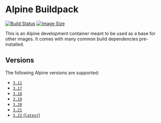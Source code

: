 # Alpine Buildpack

[![Build Status](https://github.drone.simd.stream/api/badges/andreipoe/buildpack-alpine/status.svg?ref=refs/heads/3.22)](https://github.drone.simd.stream/andreipoe/buildpack-alpine)
[![Image Size](https://img.shields.io/docker/image-size/andreipoe/buildpack-alpine)](https://hub.docker.com/r/andreipoe/buildpack-alpine)

This is an Alpine development container meant to be used as a base for other images.
It comes with many common build dependencies pre-installed.

## Versions

The following Alpine versions are supported:

* [`3.11`](https://github.com/andreipoe/buildpack-alpine/blob/master/3.11/Dockerfile)
* [`3.17`](https://github.com/andreipoe/buildpack-alpine/blob/master/3.17/Dockerfile)
* [`3.18`](https://github.com/andreipoe/buildpack-alpine/blob/master/3.18/Dockerfile)
* [`3.19`](https://github.com/andreipoe/buildpack-alpine/blob/master/3.19/Dockerfile)
* [`3.20`](https://github.com/andreipoe/buildpack-alpine/blob/master/3.20/Dockerfile)
* [`3.21`](https://github.com/andreipoe/buildpack-alpine/blob/master/3.21/Dockerfile)
* [`3.22` (`latest`)](https://github.com/andreipoe/buildpack-alpine/blob/master/3.22/Dockerfile)
